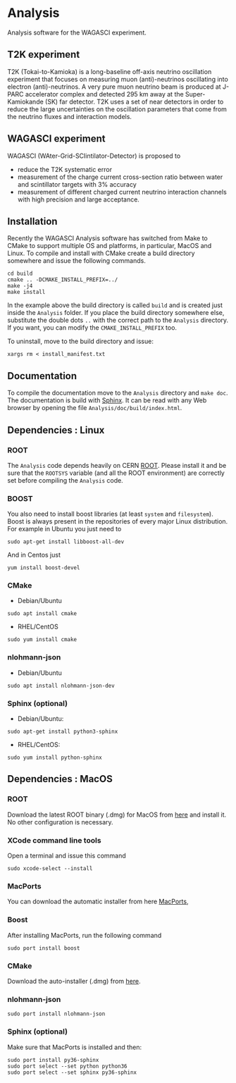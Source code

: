 # Analysis

Analysis software for the WAGASCI experiment.

T2K experiment
--------------

T2K (Tokai-to-Kamioka) is a long-baseline off-axis neutrino oscillation
experiment that focuses on measuring muon (anti)-neutrinos oscillating into
electron (anti)-neutrinos. A very pure muon neutrino beam is produced at J-PARC
accelerator complex and detected 295 km away at the Super-Kamiokande (SK) far
detector. T2K uses a set of near detectors in order to reduce the large
uncertainties on the oscillation parameters that come from the neutrino fluxes
and interaction models.

WAGASCI experiment
------------------

WAGASCI (WAter-Grid-SCIintilator-Detector) is proposed to

- reduce the T2K systematic error
- measurement of the charge current cross-section ratio between water and
  scintillator targets with 3% accuracy
- measurement of different charged current neutrino interaction channels with
  high precision and large acceptance.

## Installation

Recently the WAGASCI Analysis software has switched from Make to CMake to
support multiple OS and platforms, in particular, MacOS and Linux.  To compile
and install with CMake create a build directory somewhere and issue the
following commands.

```
cd build
cmake .. -DCMAKE_INSTALL_PREFIX=../
make -j4
make install

```

In the example above the build directory is called `build` and is created just
inside the `Analysis` folder. If you place the build directory somewhere else,
substitute the double dots `..` with the correct path to the `Analysis`
directory. If you want, you can modify the `CMAKE_INSTALL_PREFIX` too.

To uninstall, move to the build directory and issue:

```
xargs rm < install_manifest.txt
```

## Documentation

To compile the documentation move to the `Analysis` directory and `make doc`.
The documentation is build with
[Sphinx](https://www.sphinx-doc.org/en/master/). It can be read with any Web
browser by opening the file `Analysis/doc/build/index.html`.

## Dependencies : Linux

### ROOT

The `Analysis` code depends heavily on CERN
[ROOT](https://root.cern.ch/). Please install it and be sure that the `ROOTSYS`
variable (and all the ROOT environment) are correctly set before compiling the
`Analysis` code.

### BOOST

You also need to install boost libraries (at least `system` and
`filesystem`). Boost is always present in the repositories of every major Linux
distribution. For example in Ubuntu you just need to

```
sudo apt-get install libboost-all-dev
```

And in Centos just

```
yum install boost-devel
```

### CMake

- Debian/Ubuntu

```
sudo apt install cmake
```

- RHEL/CentOS

```
sudo yum install cmake
```

### nlohmann-json

- Debian/Ubuntu
```
sudo apt install nlohmann-json-dev
```

### Sphinx (optional)

- Debian/Ubuntu:

```
sudo apt-get install python3-sphinx
```

- RHEL/CentOS:

```
sudo yum install python-sphinx
```

## Dependencies : MacOS

### ROOT

Download the latest ROOT binary (.dmg) for MacOS from
[here](https://root.cern.ch/downloading-root) and install it. No other
configuration is necessary.

### XCode command line tools
Open a terminal and issue this command

```
sudo xcode-select --install
```

### MacPorts

You can download the automatic installer from here
[MacPorts](https://www.macports.org/),

### Boost

After installing MacPorts, run the following command

```
sudo port install boost
```

### CMake

Download the auto-installer (.dmg) from [here](https://cmake.org/download/).

### nlohmann-json

```
sudo port install nlohmann-json
```

### Sphinx (optional)

Make sure that MacPorts is installed and then:

```
sudo port install py36-sphinx
sudo port select --set python python36
sudo port select --set sphinx py36-sphinx
```
